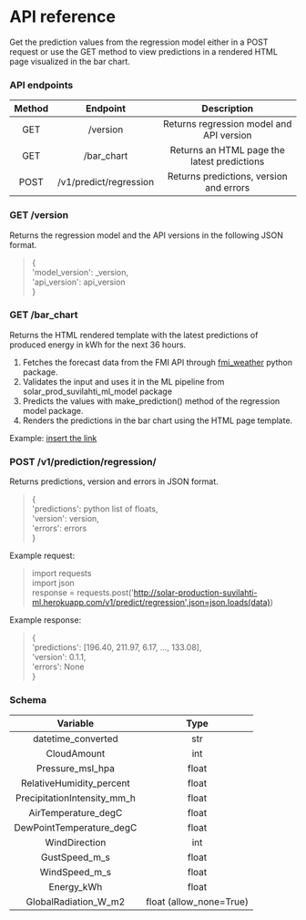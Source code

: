 # API reference

Get the prediction values from the regression model either in a POST request or use the GET method to view predictions
in a rendered HTML page visualized in the bar chart.

<!-- 2. Endpoints and methods

  The endpoints indicate how you access the resource, while the method indicates the allowed interactions (such as GET, POST, or DELETE) with the resource.

3. Parameters

  Parameters are options you can pass with the endpoint (such as specifying the response format or the amount returned) to influence the response.

4. Request example

  The request example includes a sample request using the endpoint, showing some parameters configured.

5. Response example and schema

  The response example shows a sample response from the request example; the response schema defines all possible elements in the response. -->

### API endpoints

  | Method |        Endpoint        |                      Description                      |
  |:------:|:----------------------:|:-----------------------------------------------------:|
  |   GET  |        /version        |        Returns regression model and API version       |
  |   GET  |       /bar_chart       | Returns an HTML page the latest predictions  |
  |  POST  | /v1/predict/regression |        Returns predictions, version and errors        |

### GET /version
  Returns the regression model and the API versions in the following JSON format.

  > { \
  > 'model_version': _version, \
  >  'api_version': api_version \
  > }

### GET /bar_chart

  Returns the HTML rendered template with the latest predictions of produced energy in kWh for the next 36 hours.

  1. Fetches the forecast data from the FMI API through [fmi_weather](https://github.com/kipe/fmi) python package.
  2. Validates the input and uses it in the ML pipeline from solar_prod_suvilahti_ml_model package
  3. Predicts the values with make_prediction() method of the regression model package.
  4. Renders the predictions in the bar chart using the HTML page template.

  Example: [insert the link]()

### POST /v1/prediction/regression/

  Returns predictions, version and errors in JSON format.

  > { \
  > 'predictions': python list of floats, \
  >                'version': version, \
  >                    'errors': errors \
  >}

Example request:

> import requests \
> import json \
> response = requests.post('http://solar-production-suvilahti-ml.herokuapp.com/v1/predict/regression',json=json.loads(data))

Example response:
> { \
> 'predictions': [196.40, 211.97, 6.17, ..., 133.08], \
>                'version': 0.1.1, \
>                    'errors': None \
>}

### Schema

|           Variable          |  Type |
|:---------------------------:|:-----:|
|      datetime_converted     |  str  |
|         CloudAmount         |  int  |
|       Pressure_msl_hpa      | float |
|   RelativeHumidity_percent  | float |
| PrecipitationIntensity_mm_h | float |
|     AirTemperature_degC     | float |
|   DewPointTemperature_degC  | float |
|        WindDirection        |  int  |
|        GustSpeed_m_s        | float |
|        WindSpeed_m_s        | float |
|          Energy_kWh         | float |
|     GlobalRadiation_W_m2    | float (allow_none=True) |
